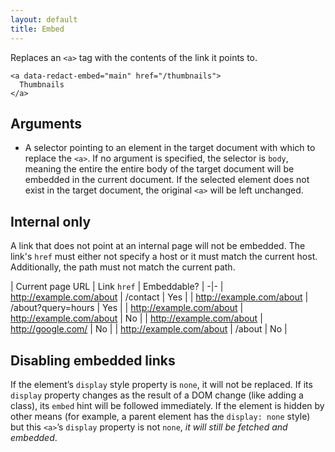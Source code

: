 ```yaml
---
layout: default
title: Embed
---
```

Replaces an `<a>` tag with the contents of the link it points to.

    <a data-redact-embed="main" href="/thumbnails">
      Thumbnails
    </a>

## Arguments

- A selector pointing to an element in the target document with which to replace the `<a>`. If no argument is specified, the selector is `body`, meaning the entire the entire body of the target document will be embedded in the current document. If the selected element does not exist in the target document, the original `<a>` will be left unchanged.

## Internal only

A link that does not point at an internal page will not be embedded. The link's `href` must either not specify a host or it must match the current host. Additionally, the path must not match the current path.

| Current page URL | Link `href` | Embeddable? |
-|-
| http://example.com/about | /contact | Yes |
| http://example.com/about | /about?query=hours | Yes |
| http://example.com/about | http://example.com/about | No |
| http://example.com/about | http://google.com/  | No |
| http://example.com/about | /about | No |

## Disabling embedded links

If the element’s `display` style property is `none`, it will not be replaced. If its `display` property changes as the result of a DOM change (like adding a class), its `embed` hint will be followed immediately. If the element is hidden by other means (for example, a parent element has the `display: none` style) but this `<a>`’s `display` property is not `none`, _it will still be fetched and embedded_.

